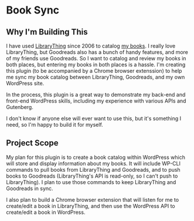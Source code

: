 # Book Sync

## Why I'm Building This

I have used [LibraryThing](http://www.librarything.com/) since 2006 to catalog [my books](http://www.librarything.com/catalog/Gwendydd).  I really love LibraryThing, but Goodreads also has a bunch of handy features, and more of my friends use Goodreads. So I want to catalog and review my books in both places, but entering my books in both places is a hassle.  I'm creating this plugin (to be accompanied by a Chrome browser extenssion) to help me sync my book catalog between LibraryThing, Goodreads, and my own WordPress site.

In the process, this plugin is a great way to demonstrate my back-end and front-end WordPress skills, including my experience with various APIs and Gutenberg.

I don't know if anyone else will ever want to use this, but it's something I need, so I'm happy to build it for myself.

## Project Scope

My plan for this plugin is to create a book catalog within WordPress which will store and display information about my books.  It will include WP-CLI commands to pull books from LibraryThing and Goodreads, and to push books to Goodreads (LibraryThing's API is read-only, so I can't push to LibraryThing).  I plan to use those commands to keep LibraryThing and Goodreads in sync.

I also plan to build a Chrome browser extension that will listen for me to create/edit a book in LibraryThing, and then use the WordPress API to create/edit a book in WordPress.